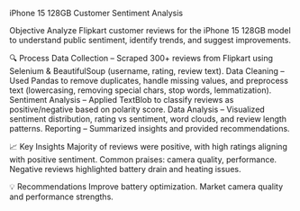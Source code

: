  iPhone 15 128GB Customer Sentiment Analysis
 
 Objective
Analyze Flipkart customer reviews for the iPhone 15 128GB model to understand public sentiment, identify trends, and suggest improvements.

🔍 Process
Data Collection – Scraped 300+ reviews from Flipkart using Selenium & BeautifulSoup (username, rating, review text).
Data Cleaning – Used Pandas to remove duplicates, handle missing values, and preprocess text (lowercasing, removing special chars, stop words, lemmatization).
Sentiment Analysis – Applied TextBlob to classify reviews as positive/negative based on polarity score.
Data Analysis – Visualized sentiment distribution, rating vs sentiment, word clouds, and review length patterns.
Reporting – Summarized insights and provided recommendations.

📈 Key Insights
Majority of reviews were positive, with high ratings aligning with positive sentiment.
Common praises: camera quality, performance.
Negative reviews highlighted battery drain and heating issues.

💡 Recommendations
Improve battery optimization.
Market camera quality and performance strengths.
